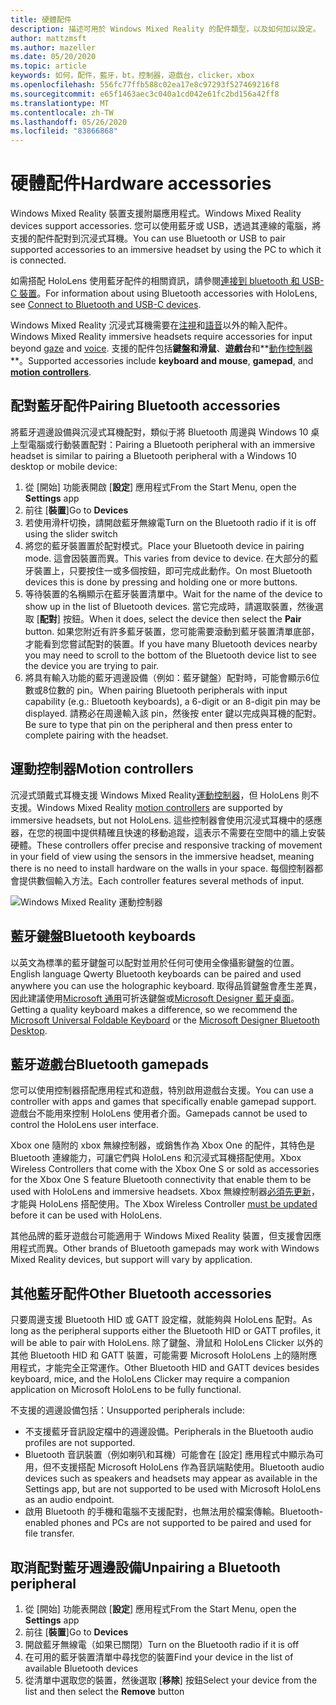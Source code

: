 ```yaml
---
title: 硬體配件
description: 描述可用於 Windows Mixed Reality 的配件類型，以及如何加以設定。
author: mattzmsft
ms.author: mazeller
ms.date: 05/20/2020
ms.topic: article
keywords: 如何，配件，藍牙，bt，控制器，遊戲台，clicker，xbox
ms.openlocfilehash: 556fc77ffb588c02ea17e8c97293f527469216f8
ms.sourcegitcommit: e65f1463aec3c040a1cd042e61fc2bd156a42ff8
ms.translationtype: MT
ms.contentlocale: zh-TW
ms.lasthandoff: 05/26/2020
ms.locfileid: "83866868"
---
```

# <a name="hardware-accessories"></a><span data-ttu-id="d55e3-104">硬體配件</span><span class="sxs-lookup"><span data-stu-id="d55e3-104">Hardware accessories</span></span>

<span data-ttu-id="d55e3-105">Windows Mixed Reality 裝置支援附屬應用程式。</span><span class="sxs-lookup"><span data-stu-id="d55e3-105">Windows Mixed Reality devices support accessories.</span></span> <span data-ttu-id="d55e3-106">您可以使用藍牙或 USB，透過其連線的電腦，將支援的配件配對到沉浸式耳機。</span><span class="sxs-lookup"><span data-stu-id="d55e3-106">You can use Bluetooth or USB to pair supported accessories to an immersive headset by using the PC to which it is connected.</span></span>

<span data-ttu-id="d55e3-107">如需搭配 HoloLens 使用藍牙配件的相關資訊，請參閱[連接到 bluetooth 和 USB-C 裝置](https://docs.microsoft.com/hololens/hololens-connect-devices)。</span><span class="sxs-lookup"><span data-stu-id="d55e3-107">For information about using Bluetooth accessories with HoloLens, see [Connect to Bluetooth and USB-C devices](https://docs.microsoft.com/hololens/hololens-connect-devices).</span></span>

<span data-ttu-id="d55e3-108">Windows Mixed Reality 沉浸式耳機需要在[注視](gaze-and-commit.md)和[語音](voice-input.md)以外的輸入配件。</span><span class="sxs-lookup"><span data-stu-id="d55e3-108">Windows Mixed Reality immersive headsets require accessories for input beyond [gaze](gaze-and-commit.md) and [voice](voice-input.md).</span></span> <span data-ttu-id="d55e3-109">支援的配件包括**鍵盤和滑鼠**、**遊戲台**和**[動作控制器](motion-controllers.md)**。</span><span class="sxs-lookup"><span data-stu-id="d55e3-109">Supported accessories include **keyboard and mouse**, **gamepad**, and **[motion controllers](motion-controllers.md)**.</span></span>

## <a name="pairing-bluetooth-accessories"></a><span data-ttu-id="d55e3-110">配對藍牙配件</span><span class="sxs-lookup"><span data-stu-id="d55e3-110">Pairing Bluetooth accessories</span></span>

<span data-ttu-id="d55e3-111">將藍牙週邊設備與沉浸式耳機配對，類似于將 Bluetooth 周邊與 Windows 10 桌上型電腦或行動裝置配對：</span><span class="sxs-lookup"><span data-stu-id="d55e3-111">Pairing a Bluetooth peripheral with an immersive headset is similar to pairing a Bluetooth peripheral with a Windows 10 desktop or mobile device:</span></span>

1. <span data-ttu-id="d55e3-112">從 [開始] 功能表開啟 [**設定**] 應用程式</span><span class="sxs-lookup"><span data-stu-id="d55e3-112">From the Start Menu, open the **Settings** app</span></span>
2. <span data-ttu-id="d55e3-113">前往 [**裝置**]</span><span class="sxs-lookup"><span data-stu-id="d55e3-113">Go to **Devices**</span></span>
3. <span data-ttu-id="d55e3-114">若使用滑杆切換，請開啟藍牙無線電</span><span class="sxs-lookup"><span data-stu-id="d55e3-114">Turn on the Bluetooth radio if it is off using the slider switch</span></span>
4. <span data-ttu-id="d55e3-115">將您的藍牙裝置置於配對模式。</span><span class="sxs-lookup"><span data-stu-id="d55e3-115">Place your Bluetooth device in pairing mode.</span></span> <span data-ttu-id="d55e3-116">這會因裝置而異。</span><span class="sxs-lookup"><span data-stu-id="d55e3-116">This varies from device to device.</span></span> <span data-ttu-id="d55e3-117">在大部分的藍牙裝置上，只要按住一或多個按鈕，即可完成此動作。</span><span class="sxs-lookup"><span data-stu-id="d55e3-117">On most Bluetooth devices this is done by pressing and holding one or more buttons.</span></span>
5. <span data-ttu-id="d55e3-118">等待裝置的名稱顯示在藍牙裝置清單中。</span><span class="sxs-lookup"><span data-stu-id="d55e3-118">Wait for the name of the device to show up in the list of Bluetooth devices.</span></span> <span data-ttu-id="d55e3-119">當它完成時，請選取裝置，然後選取 [**配對**] 按鈕。</span><span class="sxs-lookup"><span data-stu-id="d55e3-119">When it does, select the device then select the **Pair** button.</span></span> <span data-ttu-id="d55e3-120">如果您附近有許多藍牙裝置，您可能需要滾動到藍牙裝置清單底部，才能看到您嘗試配對的裝置。</span><span class="sxs-lookup"><span data-stu-id="d55e3-120">If you have many Bluetooth devices nearby you may need to scroll to the bottom of the Bluetooth device list to see the device you are trying to pair.</span></span>
6. <span data-ttu-id="d55e3-121">將具有輸入功能的藍牙週邊設備（例如：藍牙鍵盤）配對時，可能會顯示6位數或8位數的 pin。</span><span class="sxs-lookup"><span data-stu-id="d55e3-121">When pairing Bluetooth peripherals with input capability (e.g.: Bluetooth keyboards), a 6-digit or an 8-digit pin may be displayed.</span></span> <span data-ttu-id="d55e3-122">請務必在周邊輸入該 pin，然後按 enter 鍵以完成與耳機的配對。</span><span class="sxs-lookup"><span data-stu-id="d55e3-122">Be sure to type that pin on the peripheral and then press enter to complete pairing with the headset.</span></span>

## <a name="motion-controllers"></a><span data-ttu-id="d55e3-123">運動控制器</span><span class="sxs-lookup"><span data-stu-id="d55e3-123">Motion controllers</span></span>

<span data-ttu-id="d55e3-124">沉浸式頭戴式耳機支援 Windows Mixed Reality[運動控制器](motion-controllers.md)，但 HoloLens 則不支援。</span><span class="sxs-lookup"><span data-stu-id="d55e3-124">Windows Mixed Reality [motion controllers](motion-controllers.md) are supported by immersive headsets, but not HoloLens.</span></span> <span data-ttu-id="d55e3-125">這些控制器會使用沉浸式耳機中的感應器，在您的視圖中提供精確且快速的移動追蹤，這表示不需要在空間中的牆上安裝硬體。</span><span class="sxs-lookup"><span data-stu-id="d55e3-125">These controllers offer precise and responsive tracking of movement in your field of view using the sensors in the immersive headset, meaning there is no need to install hardware on the walls in your space.</span></span> <span data-ttu-id="d55e3-126">每個控制器都會提供數個輸入方法。</span><span class="sxs-lookup"><span data-stu-id="d55e3-126">Each controller features several methods of input.</span></span>

![Windows Mixed Reality 運動控制器](images/winmr-ck-1080x1080-350px.jpg)

## <a name="bluetooth-keyboards"></a><span data-ttu-id="d55e3-128">藍牙鍵盤</span><span class="sxs-lookup"><span data-stu-id="d55e3-128">Bluetooth keyboards</span></span>

<span data-ttu-id="d55e3-129">以英文為標準的藍牙鍵盤可以配對並用於任何可使用全像攝影鍵盤的位置。</span><span class="sxs-lookup"><span data-stu-id="d55e3-129">English language Qwerty Bluetooth keyboards can be paired and used anywhere you can use the holographic keyboard.</span></span> <span data-ttu-id="d55e3-130">取得品質鍵盤會產生差異，因此建議使用[Microsoft 通用](https://www.microsoft.com/accessories/products/keyboards/universal-foldable-keyboard/gu5-00001)可折迭鍵盤或[Microsoft Designer 藍牙桌面](https://www.microsoft.com/accessories/products/keyboards/designer-bluetooth-desktop/7n9-00001)。</span><span class="sxs-lookup"><span data-stu-id="d55e3-130">Getting a quality keyboard makes a difference, so we recommend the [Microsoft Universal Foldable Keyboard](https://www.microsoft.com/accessories/products/keyboards/universal-foldable-keyboard/gu5-00001) or the [Microsoft Designer Bluetooth Desktop](https://www.microsoft.com/accessories/products/keyboards/designer-bluetooth-desktop/7n9-00001).</span></span>

## <a name="bluetooth-gamepads"></a><span data-ttu-id="d55e3-131">藍牙遊戲台</span><span class="sxs-lookup"><span data-stu-id="d55e3-131">Bluetooth gamepads</span></span>

<span data-ttu-id="d55e3-132">您可以使用控制器搭配應用程式和遊戲，特別啟用遊戲台支援。</span><span class="sxs-lookup"><span data-stu-id="d55e3-132">You can use a controller with apps and games that specifically enable gamepad support.</span></span> <span data-ttu-id="d55e3-133">遊戲台不能用來控制 HoloLens 使用者介面。</span><span class="sxs-lookup"><span data-stu-id="d55e3-133">Gamepads cannot be used to control the HoloLens user interface.</span></span>

<span data-ttu-id="d55e3-134">Xbox one 隨附的 xbox 無線控制器，或銷售作為 Xbox One 的配件，其特色是 Bluetooth 連線能力，可讓它們與 HoloLens 和沉浸式耳機搭配使用。</span><span class="sxs-lookup"><span data-stu-id="d55e3-134">Xbox Wireless Controllers that come with the Xbox One S or sold as accessories for the Xbox One S feature Bluetooth connectivity that enable them to be used with HoloLens and immersive headsets.</span></span> <span data-ttu-id="d55e3-135">Xbox 無線控制器[必須先更新](https://support.xbox.com/xbox-one/accessories/update-controller-for-stereo-headset-adapter)，才能與 HoloLens 搭配使用。</span><span class="sxs-lookup"><span data-stu-id="d55e3-135">The Xbox Wireless Controller [must be updated](https://support.xbox.com/xbox-one/accessories/update-controller-for-stereo-headset-adapter) before it can be used with HoloLens.</span></span>

<span data-ttu-id="d55e3-136">其他品牌的藍牙遊戲台可能適用于 Windows Mixed Reality 裝置，但支援會因應用程式而異。</span><span class="sxs-lookup"><span data-stu-id="d55e3-136">Other brands of Bluetooth gamepads may work with Windows Mixed Reality devices, but support will vary by application.</span></span>

## <a name="other-bluetooth-accessories"></a><span data-ttu-id="d55e3-137">其他藍牙配件</span><span class="sxs-lookup"><span data-stu-id="d55e3-137">Other Bluetooth accessories</span></span>

<span data-ttu-id="d55e3-138">只要周邊支援 Bluetooth HID 或 GATT 設定檔，就能夠與 HoloLens 配對。</span><span class="sxs-lookup"><span data-stu-id="d55e3-138">As long as the peripheral supports either the Bluetooth HID or GATT profiles, it will be able to pair with HoloLens.</span></span> <span data-ttu-id="d55e3-139">除了鍵盤、滑鼠和 HoloLens Clicker 以外的其他 Bluetooth HID 和 GATT 裝置，可能需要 Microsoft HoloLens 上的隨附應用程式，才能完全正常運作。</span><span class="sxs-lookup"><span data-stu-id="d55e3-139">Other Bluetooth HID and GATT devices besides keyboard, mice, and the HoloLens Clicker may require a companion application on Microsoft HoloLens to be fully functional.</span></span>

<span data-ttu-id="d55e3-140">不支援的週邊設備包括：</span><span class="sxs-lookup"><span data-stu-id="d55e3-140">Unsupported peripherals include:</span></span>

* <span data-ttu-id="d55e3-141">不支援藍牙音訊設定檔中的週邊設備。</span><span class="sxs-lookup"><span data-stu-id="d55e3-141">Peripherals in the Bluetooth audio profiles are not supported.</span></span>
* <span data-ttu-id="d55e3-142">Bluetooth 音訊裝置（例如喇叭和耳機）可能會在 [設定] 應用程式中顯示為可用，但不支援搭配 Microsoft HoloLens 作為音訊端點使用。</span><span class="sxs-lookup"><span data-stu-id="d55e3-142">Bluetooth audio devices such as speakers and headsets may appear as available in the Settings app, but are not supported to be used with Microsoft HoloLens as an audio endpoint.</span></span>
* <span data-ttu-id="d55e3-143">啟用 Bluetooth 的手機和電腦不支援配對，也無法用於檔案傳輸。</span><span class="sxs-lookup"><span data-stu-id="d55e3-143">Bluetooth-enabled phones and PCs are not supported to be paired and used for file transfer.</span></span>

## <a name="unpairing-a-bluetooth-peripheral"></a><span data-ttu-id="d55e3-144">取消配對藍牙週邊設備</span><span class="sxs-lookup"><span data-stu-id="d55e3-144">Unpairing a Bluetooth peripheral</span></span>

1. <span data-ttu-id="d55e3-145">從 [開始] 功能表開啟 [**設定**] 應用程式</span><span class="sxs-lookup"><span data-stu-id="d55e3-145">From the Start Menu, open the **Settings** app</span></span>
2. <span data-ttu-id="d55e3-146">前往 [**裝置**]</span><span class="sxs-lookup"><span data-stu-id="d55e3-146">Go to **Devices**</span></span>
3. <span data-ttu-id="d55e3-147">開啟藍牙無線電（如果已關閉）</span><span class="sxs-lookup"><span data-stu-id="d55e3-147">Turn on the Bluetooth radio if it is off</span></span>
4. <span data-ttu-id="d55e3-148">在可用的藍牙裝置清單中尋找您的裝置</span><span class="sxs-lookup"><span data-stu-id="d55e3-148">Find your device in the list of available Bluetooth devices</span></span>
5. <span data-ttu-id="d55e3-149">從清單中選取您的裝置，然後選取 [**移除**] 按鈕</span><span class="sxs-lookup"><span data-stu-id="d55e3-149">Select your device from the list and then select the **Remove** button</span></span>
